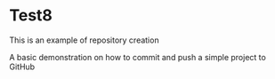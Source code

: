 # Test8
This is an example of repository creation

A basic demonstration on how to commit and push a simple project to GitHub
